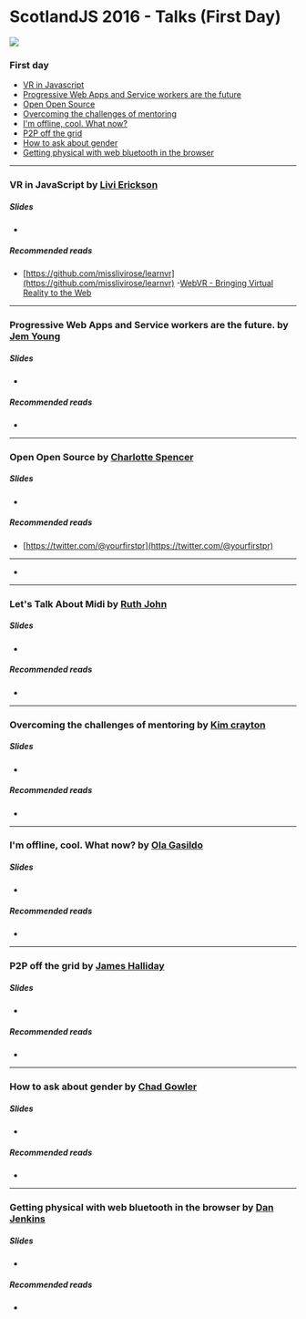 # ScotlandJS 2016 - Talks (First Day)

![](https://cdn.rawgit.com/fforres/ScotlandJS/master/small-logo.png)

### First day
- [VR in Javascript](#vr-in-javascript)
- [Progressive Web Apps and Service workers are the future](#service-workers)
- [Open Open Source](#open-open-source)
- [Overcoming the challenges of mentoring](#mentoring)
- [I'm offline, cool. What now?](#offline)
- [P2P off the grid](#p2p)
- [How to ask about gender](#gender)
- [Getting physical with web bluetooth in the browser](#bluetooth)



-----




### <a name="vr-in-javascript"></a>VR in JavaScript by [Livi Erickson](https://twitter.com/@misslivirose)

##### Slides
- []()

##### Recommended reads
- [https://github.com/misslivirose/learnvr](https://github.com/misslivirose/learnvr)
-[WebVR - Bringing Virtual Reality to the Web](https://webvr.info/)




-----




### <a name="service-workers"></a>Progressive Web Apps and Service workers are the future. by [Jem Young](https://twitter.com/@jemyoung)

##### Slides
- []()

##### Recommended reads
- []()





-----




### <a name="open-open-source"></a>Open Open Source by [Charlotte Spencer](https://twitter.com/@charlotteis)

##### Slides
- []()

##### Recommended reads
- [https://twitter.com/@yourfirstpr](https://twitter.com/@yourfirstpr)




-----
- [](#)











-----




### <a name="lets-talk-about-midi-by-ruth-john"></a>Let's Talk About Midi by [Ruth John](https://twitter.com/@rumyra)

##### Slides
- []()

##### Recommended reads
- []()




-----




### <a name="mentoring"></a>Overcoming the challenges of mentoring by [Kim crayton](https://twitter.com/@KimCrayton1)

##### Slides
- []()

##### Recommended reads
- []()





-----




### <a name="offline"></a>I'm offline, cool. What now? by [Ola Gasildo](https://twitter.com/@misprintedtype)

##### Slides
- []()

##### Recommended reads
- []()



-----





### <a name="p2p"></a>P2P off the grid by [James Halliday](https://twitter.com/@substack)

##### Slides
- []()

##### Recommended reads
- []()





-----





### <a name="gender"></a>How to ask about gender by [Chad Gowler](https://twitter.com/@kitation)

##### Slides
- []()

##### Recommended reads
- []()





-----





### <a name="bluetooth"></a>Getting physical with web bluetooth in the browser by [Dan Jenkins](https://twitter.com/@dan_jenkins)

##### Slides
- []()

##### Recommended reads
- []()
